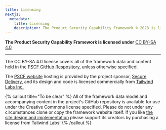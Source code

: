 ```yaml
---
title: Licensing
nextjs:
  metadata:
    title: Licensing
    description: The Product Security Capability Framework © 2023 is licensed under CC BY-SA 4.0
---
```


**The Product Security Capability Framework is licensed under** [CC BY-SA 4.0 ](http://creativecommons.org/licenses/by-sa/4.0/?ref=chooser-v1)

---

The CC BY-SA 4.0 license covers all of the framework data and content held in the [PSCF GitHub Respository](https://github.com/OWASP/PSCF), unless otherwise specified.

The [PSCF website](https://prods.ec/) hosting is provided by the project sponsor, [Secure Delivery](https://securedelivery.io/), and its design and code is licensed commercially from [Tailwind Labs Inc.](https://tailwindui.com/)

{% callout title="To be clear" %}
All of the framework data model and accompanying content in the project's GitHub repository is available for use under the Creative Commons license specified. Please do not under any circumstances clone or copy the framework website itself. If you like [the site design and implementation](https://tailwindui.com/templates/syntax) please support its creators by purchasing a license from Tailwind Labs!
{% /callout %}

